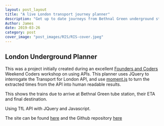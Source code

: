 ```yaml
---
layout: post_layout
title: "A live London transport journey planner"
description: "Get up to date journeys from Bethnal Green underground station"
Author: James
date: 2019-03-26
category: post
cover_image: "post_images/RIS/RIS-cover.jpeg"
---
```


London Underground Planner
---------------------------------


This was a project initially created during an excellent <a href="https://foundersandcoders.com/" target="_blank">Founders and Coders</a> Weekend Coders workshop on using APIs. This planner uses JQuery to interrogate the Transport for London API, and use [moment.js](http://momentjs.com/) to turn the extracted times from the API into human readable results.

This shows the trains due to arrive at Bethnal Green tube station, their ETA and final destination.

Using TfL API with JQuery and Javascript.

The site can be found <a href="https://underwhelmed-ape.github.io/tfl_planner/" target="_blank">here</a> and the Github repository <a href="https://github.com/underwhelmed-ape/tfl_planner" target="_blank">here</a>